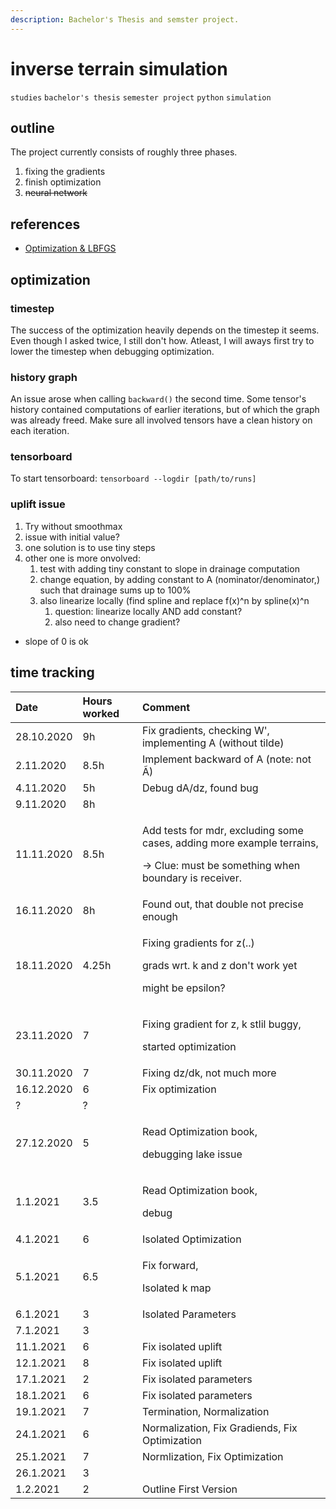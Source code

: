 ```yaml
---
description: Bachelor's Thesis and semster project.
---
```


# inverse terrain simulation

`studies` `bachelor's thesis` `semester project` `python` `simulation`

## outline

The project currently consists of roughly three phases. 

1. fixing the gradients
2. finish optimization
3. ~~neural network~~

## references

* [Optimization & LBFGS](http://apmonitor.com/me575/index.php/Main/BookChapters)

## optimization

### timestep

The success of the optimization heavily depends on the timestep it seems. Even though I asked twice, I still don't how. Atleast, I will aways first try to lower the timestep when debugging optimization.

### history graph

An issue arose when calling `backward()` the second time. Some tensor's history contained computations of earlier iterations, but of which the graph was already freed. Make sure all involved tensors have a clean history on each iteration.

### tensorboard

To start tensorboard: `tensorboard --logdir [path/to/runs]`

### uplift issue

1. Try without smoothmax
2. issue with initial value?
3. one solution is to use tiny steps
4. other one is more onvolved:
   1. test with adding tiny constant to slope in drainage computation
   2. change equation, by adding constant to A \(nominator/denominator,\)  such that drainage sums up to 100%
   3. also linearize locally \(find spline and replace f\(x\)^n by spline\(x\)^n
      1. question: linearize locally AND add constant?
      2. also need to change gradient?

* slope of 0 is ok

## time tracking

<table>
  <thead>
    <tr>
      <th style="text-align:left">Date</th>
      <th style="text-align:left">Hours worked</th>
      <th style="text-align:left">Comment</th>
    </tr>
  </thead>
  <tbody>
    <tr>
      <td style="text-align:left">28.10.2020</td>
      <td style="text-align:left">9h</td>
      <td style="text-align:left">Fix gradients, checking W&apos;, implementing A (without tilde)</td>
    </tr>
    <tr>
      <td style="text-align:left">2.11.2020</td>
      <td style="text-align:left">8.5h</td>
      <td style="text-align:left">Implement backward of A (note: not &#xC3;)</td>
    </tr>
    <tr>
      <td style="text-align:left">4.11.2020</td>
      <td style="text-align:left">5h</td>
      <td style="text-align:left">Debug dA/dz, found bug</td>
    </tr>
    <tr>
      <td style="text-align:left">9.11.2020</td>
      <td style="text-align:left">8h</td>
      <td style="text-align:left"></td>
    </tr>
    <tr>
      <td style="text-align:left">11.11.2020</td>
      <td style="text-align:left">8.5h</td>
      <td style="text-align:left">
        <p>Add tests for mdr, excluding some cases, adding more example terrains,</p>
        <p>-&gt; Clue: must be something when boundary is receiver.</p>
      </td>
    </tr>
    <tr>
      <td style="text-align:left">16.11.2020</td>
      <td style="text-align:left">8h</td>
      <td style="text-align:left">Found out, that double not precise enough</td>
    </tr>
    <tr>
      <td style="text-align:left">18.11.2020</td>
      <td style="text-align:left">4.25h</td>
      <td style="text-align:left">
        <p>Fixing gradients for z(..)</p>
        <p>grads wrt. k and z don&apos;t work yet</p>
        <p>might be epsilon?</p>
      </td>
    </tr>
    <tr>
      <td style="text-align:left">23.11.2020</td>
      <td style="text-align:left">7</td>
      <td style="text-align:left">
        <p>Fixing gradient for z, k stlil buggy,</p>
        <p>started optimization</p>
      </td>
    </tr>
    <tr>
      <td style="text-align:left">30.11.2020</td>
      <td style="text-align:left">7</td>
      <td style="text-align:left">Fixing dz/dk, not much more</td>
    </tr>
    <tr>
      <td style="text-align:left">16.12.2020</td>
      <td style="text-align:left">6</td>
      <td style="text-align:left">Fix optimization</td>
    </tr>
    <tr>
      <td style="text-align:left">?</td>
      <td style="text-align:left">?</td>
      <td style="text-align:left"></td>
    </tr>
    <tr>
      <td style="text-align:left">27.12.2020</td>
      <td style="text-align:left">5</td>
      <td style="text-align:left">
        <p>Read Optimization book,</p>
        <p>debugging lake issue</p>
      </td>
    </tr>
    <tr>
      <td style="text-align:left">1.1.2021</td>
      <td style="text-align:left">3.5</td>
      <td style="text-align:left">
        <p>Read Optimization book,</p>
        <p>debug</p>
      </td>
    </tr>
    <tr>
      <td style="text-align:left">4.1.2021</td>
      <td style="text-align:left">6</td>
      <td style="text-align:left">Isolated Optimization</td>
    </tr>
    <tr>
      <td style="text-align:left">5.1.2021</td>
      <td style="text-align:left">6.5</td>
      <td style="text-align:left">
        <p>Fix forward,</p>
        <p>Isolated k map</p>
      </td>
    </tr>
    <tr>
      <td style="text-align:left">6.1.2021</td>
      <td style="text-align:left">3</td>
      <td style="text-align:left">Isolated Parameters</td>
    </tr>
    <tr>
      <td style="text-align:left">7.1.2021</td>
      <td style="text-align:left">3</td>
      <td style="text-align:left"></td>
    </tr>
    <tr>
      <td style="text-align:left">11.1.2021</td>
      <td style="text-align:left">6</td>
      <td style="text-align:left">Fix isolated uplift</td>
    </tr>
    <tr>
      <td style="text-align:left">12.1.2021</td>
      <td style="text-align:left">8</td>
      <td style="text-align:left">Fix isolated uplift</td>
    </tr>
    <tr>
      <td style="text-align:left">17.1.2021</td>
      <td style="text-align:left">2</td>
      <td style="text-align:left">Fix isolated parameters</td>
    </tr>
    <tr>
      <td style="text-align:left">18.1.2021</td>
      <td style="text-align:left">6</td>
      <td style="text-align:left">Fix isolated parameters</td>
    </tr>
    <tr>
      <td style="text-align:left">19.1.2021</td>
      <td style="text-align:left">7</td>
      <td style="text-align:left">Termination, Normalization</td>
    </tr>
    <tr>
      <td style="text-align:left">24.1.2021</td>
      <td style="text-align:left">6</td>
      <td style="text-align:left">Normalization, Fix Gradiends, Fix Optimization</td>
    </tr>
    <tr>
      <td style="text-align:left">25.1.2021</td>
      <td style="text-align:left">7</td>
      <td style="text-align:left">Normlization, Fix Optimization</td>
    </tr>
    <tr>
      <td style="text-align:left">26.1.2021</td>
      <td style="text-align:left">3</td>
      <td style="text-align:left"></td>
    </tr>
    <tr>
      <td style="text-align:left">1.2.2021</td>
      <td style="text-align:left">2</td>
      <td style="text-align:left">Outline First Version</td>
    </tr>
  </tbody>
</table>



